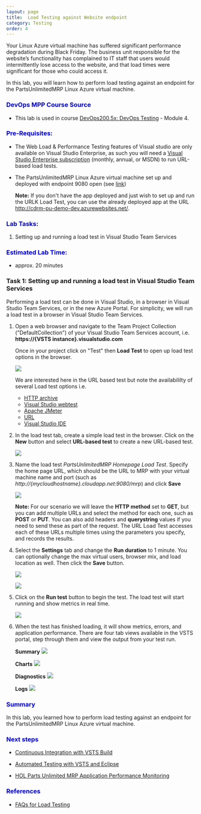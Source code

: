 ```yaml
---
layout: page
title:  Load Testing against Website endpoint
category: Testing
order: 4
---
```




Your Linux Azure virtual machine has suffered significant performance degradation during Black Friday. The business unit responsible for the website’s functionality has complained to IT staff that users would intermittently lose access to the website, and that load times were significant for those who could access it.

In this lab, you will learn how to perform load testing against an endpoint for the PartsUnlimitedMRP Linux Azure virtual machine. 



<h3><span style="color: #0000CD;">DevOps MPP Course Source </span></h3>

- This lab is used in course [DevOps200.5x: DevOps Testing](https://www.edx.org/course/devops-testing-microsoft-devops200-5x-0) - Module 4.


<h3><span style="color: #0000CD;">  Pre-Requisites:</span></h3>


- The Web Load & Performance Testing features of Visual studio are only available on Visual Studio Enterprise, as such you will need a [Visual Studio Enterprise subscription](https://www.visualstudio.com/vs/enterprise/) (monthly, annual, or MSDN) to run URL-based load tests.

- The PartsUnlimitedMRP Linux Azure virtual machine set up and deployed with endpoint 9080 open (see [link](https://github.com/Microsoft/PartsUnlimitedMRP/blob/master/docs/Build-MRP-App-Linux.md))

    **Note:** If you don't have the app deployed and just wish to set up and run the URLK Load Test, you can use the already deployed app at the URL http://cdrm-pu-demo-dev.azurewebsites.net/.

<h3><span style="color: #0000CD;"> Lab Tasks:</span></h3>

1. Setting up and running a load test in Visual Studio Team Services



<h3><span style="color: #0000CD;">Estimated Lab Time:</span></h3>

- approx. 20 minutes  



### Task 1: Setting up and running a load test in Visual Studio Team Services ###

Performing a load test can be done in Visual Studio, in a browser in Visual Studio Team Services, or in the new Azure Portal. For simplicity, we will run a load test in a browser in Visual Studio Team Services. 

1. Open a web browser and navigate to the Team Project Collection ("DefaultCollection") of your Visual Studio Team Services account, i.e.     **https://{VSTS instance}.visualstudio.com**

    Once in your project click on "Test" then **Load Test** to open up load test options in the browser. 

    ![](<../assets/loadtest-jan2018/VSTS_loadtest1.png>)

    We are interested here in the URL based test but note the availabililty of several Load test options i.e.

    - [HTTP archive](https://docs.microsoft.com/en-us/vsts/load-test/record-and-replay-cloud-load-tests)
    - [Visual Studio webtest](https://blogs.msdn.microsoft.com/testingspot/2017/02/23/guide-to-get-started-with-visual-studio-web-load-testing-and-automation/)
    - [Apache JMeter](https://docs.microsoft.com/en-us/vsts/load-test/get-started-jmeter-test)
    - [URL](https://docs.microsoft.com/en-us/vsts/load-test/get-started-simple-cloud-load-test)
    - [Visual Studio IDE](https://docs.microsoft.com/en-us/vsts/load-test/getting-started-with-performance-testing)

2. In the load test tab, create a simple load test in the browser. Click on the **New** button and select **URL-based test** to create a new URL-based test.

    ![](<../assets/loadtest-jan2018/VSTS_newurlbasedtest.png>)

3. Name the load test *PartsUnlimitedMRP Homepage Load Test*. Specify the home page URL, which should be the URL to MRP with your virtual machine name and port (such as *http://{mycloudhostname}.cloudapp.net:9080/mrp*) and click **Save**

    ![](../assets/loadtest-jan2018/VSTS_pumrpnameandurl.png)


    **Note:** For our scenario we will leave the **HTTP method** set to **GET**, but you can add multiple URLs and select the method for each one, such as **POST** or **PUT**. You can also add headers and **querystring** values if you need to send these as part of the request. The URL Load Test accesses each of these URLs multiple times using the parameters you specify, and records the results.

4. Select the **Settings** tab and change the **Run duration** to 1 minute. You can optionally change the max virtual users, browser mix, and load location as well. Then click the **Save** button.

    ![](../assets/loadtest-jan2018/VSTS_settings.png)

    ![](<../assets/loadtest-jan2018/VSTS_settings2.png>)

5. Click on the **Run test** button to begin the test. The load test will start running and show metrics in real time. 

    ![](<../assets/loadtest-jan2018/VSTS_runtest.png>)

6. When the test has finished loading, it will show metrics, errors, and application performance. There are four tab views available in the VSTS portal, step through them and view the output from your test run.

    **Summary**
        ![](../assets/loadtest-jan2018/VSTS_testresultssummary.png)

    **Charts**
        ![](../assets/loadtest-jan2018/VSTS_testresultscharts.png)

    **Diagnostics**
        ![](../assets/loadtest-jan2018/VSTS_testresultsdiagnostics.png)

    **Logs**
        ![](../assets/loadtest-jan2018/VSTS_testresultslogs.png)




<h3><span style="color: #0000CD;"> Summary</span></h3>


In this lab, you learned how to perform load testing against an endpoint for the PartsUnlimitedMRP Linux Azure virtual machine. 

<h3><span style="color: #0000CD;">Next steps</span></h3>


-   [Continuous Integration with VSTS Build ](https://microsoft.github.io/PartsUnlimitedMRP/cicd/200.3x-CICD-CI.html)

-   [Automated Testing with VSTS and Eclipse](https://microsoft.github.io/PartsUnlimitedMRP/testing/200.5x-Testing-VSTSandEclipse.html)

-   [HOL Parts Unlimited MRP Application Performance Monitoring](https://github.com/Microsoft/PartsUnlimitedMRP/tree/master/docs/HOL_Application-Performance-Monitoring)


<h3><span style="color: #0000CD;">References</span></h3>

- [FAQs for Load Testing](https://docs.microsoft.com/en-us/vsts/load-test/reference-qa#links-to-useful-resources)